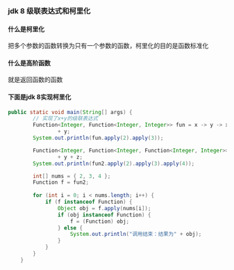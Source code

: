 ### jdk 8 级联表达式和柯里化 
#### 什么是柯里化 
把多个参数的函数转换为只有一个参数的函数，柯里化的目的是函数标准化
#### 什么是高阶函数
就是返回函数的函数

#### 下面是jdk 8实现柯里化 
```java
public static void main(String[] args) {
		// 实现了x+y的级联表达式
		Function<Integer, Function<Integer, Integer>> fun = x -> y -> x
				+ y;
		System.out.println(fun.apply(2).apply(3));

		Function<Integer, Function<Integer, Function<Integer, Integer>>> fun2 = x -> y -> z -> x
				+ y + z;
		System.out.println(fun2.apply(2).apply(3).apply(4));

		int[] nums = { 2, 3, 4 };
		Function f = fun2;
		
		for (int i = 0; i < nums.length; i++) {
			if (f instanceof Function) {
				Object obj = f.apply(nums[i]);
				if (obj instanceof Function) {
					f = (Function) obj;
				} else {
					System.out.println("调用结束：结果为" + obj);
				}
			}
		}
	}
```